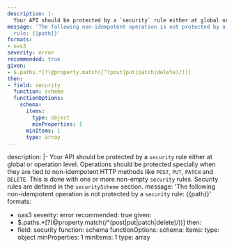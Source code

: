 ```yaml
---
description: |-
  Your API should be protected by a `security` rule either at global or operation level. Operations should be protected specially when they are tied to non-idempotent HTTP methods like `POST`, `PUT`, `PATCH` and `DELETE`. This is done with one or more non-empty `security` rules. Security rules are defined in the `securityScheme` section.
message: 'The following non-idempotent operation is not protected by a `security`
  rule: {{path}}'
formats:
- oas3
severity: error
recommended: true
given:
- $.paths.*[?(@property.match(/^(post|put|patch|delete)/))]
then:
- field: security
  function: schema
  functionOptions:
    schema:
      items:
        type: object
        minProperties: 1
      minItems: 1
      type: array
...
```

description: |-
  Your API should be protected by a `security` rule either at global or operation level. Operations should be protected specially when they are tied to non-idempotent HTTP methods like `POST`, `PUT`, `PATCH` and `DELETE`. This is done with one or more non-empty `security` rules. Security rules are defined in the `securityScheme` section.
message: 'The following non-idempotent operation is not protected by a `security`
  rule: {{path}}'
formats:
- oas3
severity: error
recommended: true
given:
- $.paths.*[?(@property.match(/^(post|put|patch|delete)/))]
then:
- field: security
  function: schema
  functionOptions:
    schema:
      items:
        type: object
        minProperties: 1
      minItems: 1
      type: array
